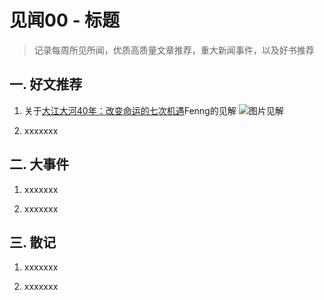 # 见闻00 - 标题

> 记录每周所见所闻，优质高质量文章推荐，重大新闻事件，以及好书推荐

## 一. 好文推荐

1. 关于[大江大河40年：改变命运的七次机遇](https://mp.weixin.qq.com/s/g4CXnLbBL6hzEHnISy5ylQ)Fenng的见解
![图片见解](/image/Fenng-七次机遇的见解)

2. xxxxxxx

## 二. 大事件

1. xxxxxxx

2. xxxxxxx

## 三. 散记

1. xxxxxxx

2. xxxxxxx